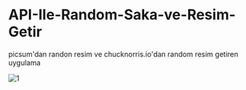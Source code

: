 # API-Ile-Random-Saka-ve-Resim-Getir
picsum'dan randon resim ve chucknorris.io'dan random resim getiren uygulama

![1](https://user-images.githubusercontent.com/48031373/194549767-a2b5e183-2eb1-427a-9916-b7af873e5440.jpg)
